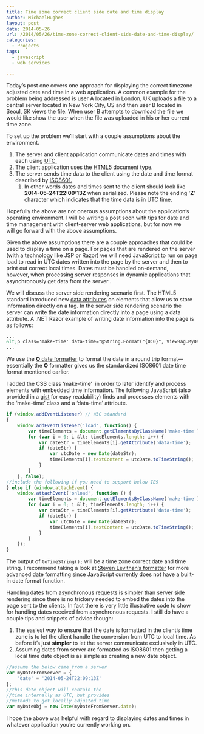 ```yaml
---
title: Time zone correct client side date and time display
author: MichaelHughes
layout: post
date: 2014-05-26
url: /2014/05/26/time-zone-correct-client-side-date-and-time-display/
categories:
  - Projects
tags:
  - javascript
  - web services

---
```

Today’s post one covers one approach for displaying the correct timezone adjusted date and time in a web application. A common example for the problem 
being addressed is user A located in London, UK uploads a file to a central server located in New York City, US and then user B located in Seoul, SK views the file. When user B attempts to download the file we would like show the user when the file was uploaded in his or her current time zone.

<!--more-->

To set up the problem we’ll start with a couple assumptions about the environment.

  1. The server and client application communicate dates and times with each using [UTC.][1]
  2. The client application uses the [HTML5][2] document type.
  3. The server sends time data to the client using the date and time format described by [ISO8601.][3] 
      1. In other words dates and times sent to the client should look like **2014-05-24T22:09:13Z** when serialized. Please note the ending '**Z**' character which indicates that the time data is in UTC time.

Hopefully the above are not onerous assumptions about the application’s operating environment. I will be writing a post soon with tips for date and time management with client-server web applications, but for now we will go forward with the above assumptions.

Given the above assumptions there are a couple approaches that could be used to display a time on a page. For pages that are rendered on the server 
(with a technology like JSP or Razor) we will need JavaScript to run on page load to read in UTC dates written into the page by the server and then 
to print out correct local times. Dates must be handled on-demand, however, when processing server responses in dynamic applications that asynchronously 
get data from the server .

We will discuss the server side rendering scenario first. The HTML5 standard introduced new [data attributes][4] on elements that allow us to store 
information directly on a tag. In the server side rendering scenario the server can write the date information directly into a page using a data 
attribute. A .NET Razor example of writing date information into the page is as follows:

```html
...
&lt;p class='make-time' data-time="@String.Format("{O:0}", ViewBag.MyDateProperty)"&gt;&lt;/p&gt;
...
```

We use the <a href="http://msdn.microsoft.com/en-us/library/az4se3k1(v=vs.110).aspx" target="_blank"><strong>O</strong> date formatter</a> to format the date in a round trip format—essentially the **O** formatter gives us the standardized ISO8601 date time format mentioned earlier.

I added the CSS class ‘make-time’  in order to later identify and process elements with embedded time information. The following JavaScript (also provided in a <a href="https://gist.github.com/msh9/9dd264e833add51c038f" target="_blank">gist</a> for easy readability) finds and processes elements with the ‘make-time’ class and a ‘data-time’ attribute.

```javascript
if (window.addEventListener) // W3C standard
{
    window.addEventListener('load', function() {
        var timeElements = document.getElementsByClassName('make-time');
        for (var i = 0; i &lt; timeElements.length; i++) {
            var dateStr = timeElements[i].getAttribute('data-time');
            if (dateStr) {
                var utcDate = new Date(dateStr);
                timeElements[i].textContent = utcDate.toTimeString();
            }
        }
    }, false);
//include the following if you need to support below IE9
} else if (window.attachEvent) {
    window.attachEvent('onload', function () {
        var timeElements = document.getElementsByClassName('make-time');
        for (var i = 0; i &lt; timeElements.length; i++) {
            var dataStr = timeElements[i].getAttribute('data-time');
            if (dateStr) {
                var utcDate = new Date(dateStr);
                timeElements[i].textContent = utcDate.toTimeString();
            }
        }
    });
}
```

The output of `toTimeString();` will be a time zone correct date and time string. I recommend taking a look at <a href="http://blog.stevenlevithan.com/archives/date-time-format" target="_blank">Steven Levithan&#8217;s formatter</a> for more advanced date formatting since JavaScript currently does not have a built-in date format function.

Handling dates from asynchronous requests is simpler than server side rendering since there is no trickery needed to embed the dates into the page sent to the clients. In fact there is very little illustrative code to show for handling dates received from asynchronous requests. I still do have a couple tips and snippets of advice though:

  1. The easiest way to ensure that the date is formatted in the client&#8217;s time zone is to let the client handle the conversion from UTC to local time. As before it’s just **simpler** to let the server communicate exclusively in UTC.
  2. Assuming dates from server are formatted as ISO8601 then getting a local time date object is as simple as creating a new date object.

```javascript
//assume the below came from a server
var myDateFromServer = { 
    'date' = '2014-05-24T22:09:13Z' 
};
//this date object will contain the
//time internally as UTC, but provides
//methods to get locally adjusted time
var myDateObj = new Date(myDateFromServer.date);
```

I hope the above was helpful with regard to displaying dates and times in whatever application you’re currently working on.

 [1]: http://en.wikipedia.org/wiki/Coordinated_Universal_Time
 [2]: http://www.w3schools.com/tags/tag_doctype.asp
 [3]: http://en.wikipedia.org/wiki/ISO_8601
 [4]: http://html5doctor.com/html5-custom-data-attributes/